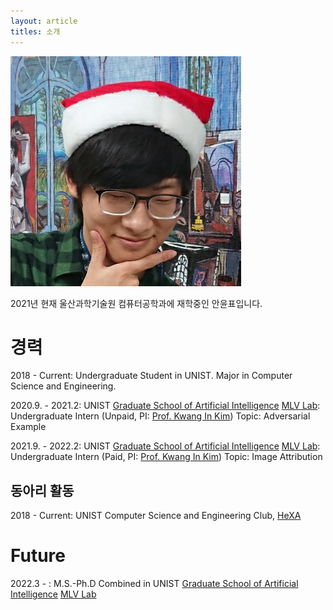 ```yaml
---
layout: article
titles: 소개
---
```


![Profile](/assets/images/YunpyoAn_profile.jpg)

2021년 현재 울산과학기술원 컴퓨터공학과에 재학중인 안윤표입니다.

# 경력

2018 - Current: Undergraduate Student in UNIST.
Major in Computer Science and Engineering.

2020.9. - 2021.2: UNIST [Graduate School of Artificial Intelligence](https://aigs.unist.ac.kr) [MLV Lab](https://sites.google.com/view/mlvlab/): Undergraduate Intern (Unpaid, PI: [Prof. Kwang In Kim](https://sites.google.com/view/kimki))
Topic: Adversarial Example

2021.9. - 2022.2: UNIST [Graduate School of Artificial Intelligence](https://aigs.unist.ac.kr) [MLV Lab](https://sites.google.com/view/mlvlab/): Undergraduate Intern (Paid, PI: [Prof. Kwang In Kim](https://sites.google.com/view/kimki))
Topic: Image Attribution

## 동아리 활동

2018 - Current: UNIST Computer Science and Engineering Club, [HeXA](http://www.hexa.pro)

# Future

2022.3 - : M.S.-Ph.D Combined in UNIST [Graduate School of Artificial Intelligence](https://aigs.unist.ac.kr/web/index.php) [MLV Lab](https://sites.google.com/view/mlvlab/)